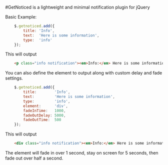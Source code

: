 #GetNoticed is a lightweight and minimal notification plugin for jQuery

Basic Example:

````javascript
    $.getnoticed.add({
        title: 'Info',
        text:  'Here is some information',
        type:  'info'
    });
````

This will output

````html
    <p class="info notification"><em>Info:</em> Here is some information <a href="#">x</a></p>
````

You can also define the element to output along with custom delay and fade settings.

````javascript
    $.getnoticed.add({
        title:        'Info',
        text:         'Here is some information',
        type:         'info',
        element:      'div',
        fadeInTime:   1000,
        fadeOutDelay: 5000,
        fadeOutTime:  500
    });
````

This will output

````html
    <div class="info notification"><em>Info:</em> Here is some information <a href="#">x</a></div>
````

The element will fade in over 1 second, stay on screen for 5 seconds, then fade out over half a second.
